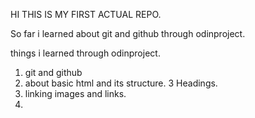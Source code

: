 HI THIS IS MY FIRST ACTUAL REPO.

So far i learned about git and github through odinproject.

things i learned through odinproject.

1. git and github
2. about basic html and its structure.
3  Headings.
4. linking images and links.
5. 
